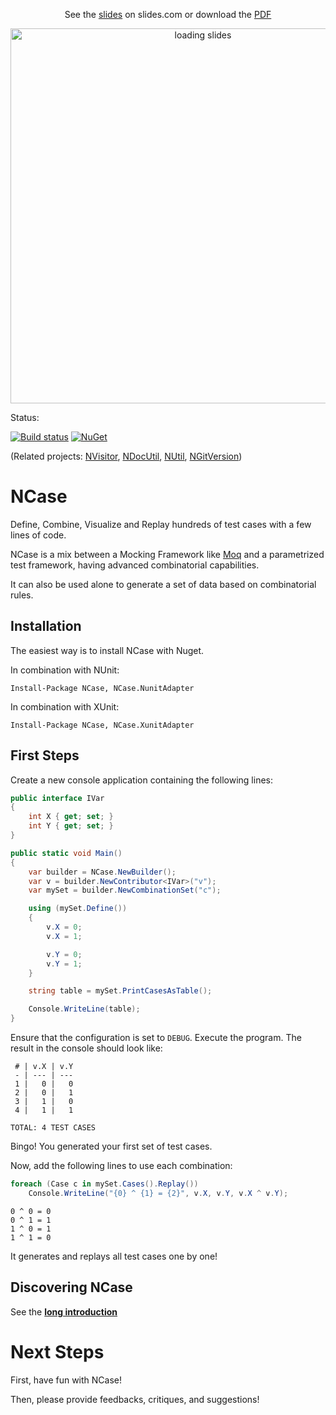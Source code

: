 <p align="center">See the <a href="http://slides.com/jeromerg/ncase">slides</a> on slides.com or download the <a href="http://jeromerg.github.io/NCase/Slides.pdf">PDF</a></p>

<p align="center"><img src="http://jeromerg.github.io/NCase/slides.gif" alt="loading slides" width="600"></p>

Status:

[![Build status](https://ci.appveyor.com/api/projects/status/5t819acpeymgqdoh/branch/master?svg=true)](https://ci.appveyor.com/project/jeromerg/ncase/branch/master)  [![NuGet](https://img.shields.io/nuget/dt/NCase.svg)](https://www.nuget.org/packages/NCase/)

(Related projects: [NVisitor], [NDocUtil], [NUtil], [NGitVersion])

NCase
=====

Define, Combine, Visualize and Replay hundreds of test cases with a few lines of code.

NCase is a mix between a Mocking Framework like [Moq][Moq] and a parametrized test framework, having advanced combinatorial capabilities.

It can also be used alone to generate a set of data based on combinatorial rules.

Installation
------------

The easiest way is to install NCase with Nuget.

In combination with NUnit:

```
Install-Package NCase, NCase.NunitAdapter
```

In combination with XUnit:

```
Install-Package NCase, NCase.XunitAdapter
```

First Steps
-----------

Create a new console application containing the following lines:

<!--# FIRST_UNIT_TEST -->
```C#
public interface IVar
{
    int X { get; set; }
    int Y { get; set; }
}

public static void Main()
{
    var builder = NCase.NewBuilder();
    var v = builder.NewContributor<IVar>("v");
    var mySet = builder.NewCombinationSet("c");

    using (mySet.Define())
    {
        v.X = 0;
        v.X = 1;

        v.Y = 0;
        v.Y = 1;
    }

    string table = mySet.PrintCasesAsTable();

    Console.WriteLine(table);
}
```

Ensure that the configuration is set to `DEBUG`. Execute the program. The result in the console should look like:

<!--# FIRST_UNIT_TEST_CONSOLE -->
```
 # | v.X | v.Y
 - | --- | ---
 1 |   0 |   0
 2 |   0 |   1
 3 |   1 |   0
 4 |   1 |   1

TOTAL: 4 TEST CASES
```

Bingo! You generated your first set of test cases.

Now, add the following lines to use each combination:

<!--# FIRST_UNIT_TEST_2 -->
```C#
foreach (Case c in mySet.Cases().Replay())
    Console.WriteLine("{0} ^ {1} = {2}", v.X, v.Y, v.X ^ v.Y);
```

<!--# FIRST_UNIT_TEST_2_CONSOLE -->
```
0 ^ 0 = 0
0 ^ 1 = 1
1 ^ 0 = 1
1 ^ 1 = 0
```

It generates and replays all test cases one by one!

Discovering NCase
-----------------

See the **[long introduction](./doc/Introduction.md)**


Next Steps
==========

First, have fun with NCase!

Then, please provide feedbacks, critiques, and suggestions!

[Moq]: http://github.com/Moq/moq4
[NVisitor]: http://github.com/jeromerg/NVisitor
[NDocUtil]: http://github.com/jeromerg/NDocUtil
[NUtil]: http://github.com/jeromerg/NUtil
[NGitVersion]: http://github.com/jeromerg/NGitVersion
